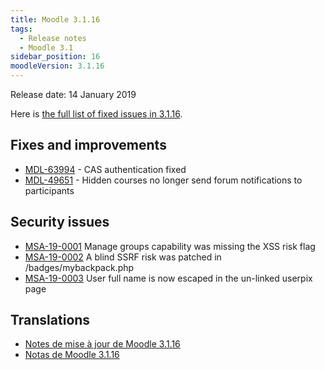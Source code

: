 ```yaml
---
title: Moodle 3.1.16
tags:
  - Release notes
  - Moodle 3.1
sidebar_position: 16
moodleVersion: 3.1.16
---
```


Release date: 14 January 2019

Here is [the full list of fixed issues in 3.1.16](https://moodle.atlassian.net/secure/IssueNavigator!executeAdvanced.jspa?jqlQuery=project+%3D+mdl+AND+resolution+%3D+fixed+AND+fixVersion+in+%28%223.1.16%22%29+ORDER+BY+priority+DESC&runQuery=true&clear=true).

## Fixes and improvements

- [MDL-63994](https://moodle.atlassian.net/browse/MDL-63994) - CAS authentication fixed
- [MDL-49651](https://moodle.atlassian.net/browse/MDL-49651) - Hidden courses no longer send forum notifications to participants

## Security issues

- [MSA-19-0001](https://moodle.org/mod/forum/discuss.php?d=381228) Manage groups capability was missing the XSS risk flag
- [MSA-19-0002](https://moodle.org/mod/forum/discuss.php?d=381229) A blind SSRF risk was patched in /badges/mybackpack.php
- [MSA-19-0003](https://moodle.org/mod/forum/discuss.php?d=381230) User full name is now escaped in the un-linked userpix page

## Translations

- [Notes de mise à jour de Moodle 3.1.16](https://docs.moodle.org/fr/Notes_de_mise_à_jour_de_Moodle_3.1.16)
- [Notas de Moodle 3.1.16](https://docs.moodle.org/es/Notas_de_Moodle_3.1.16)
